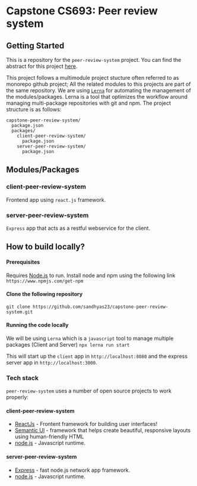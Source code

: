 # Capstone CS693: Peer review system

## Getting Started

This is a repository for the `peer-review-system` project. You can find the abstract for this project [here](https://docs.google.com/document/d/1vETkQTMDxEkAGyIHBleaevj6GZah05w6anZb6lgDW0o/edit?usp=sharing). 

This project follows a multimodule project stucture often referred to as monorepo github project; All the related modules to this projects are part of the same repository.
We are using [`Lerna`](https://lerna.js.org/) for automating the management of the modules/packages. Lerna is a tool that optimizes the workflow around managing multi-package repositories with git and npm. The project structure is as follows:
```
capstone-peer-review-system/
  package.json
  packages/
    client-peer-review-system/
      package.json
    server-peer-review-system/
      package.json
```

## Modules/Packages
### client-peer-review-system
Frontend app using `react.js` framework. 
### server-peer-review-system
`Express` app that acts as a restful webservice for the client.


## How to build locally?

#### Prerequisites
Requires [Node.js](https://nodejs.org/) to run.
Install node and npm using the following link
`https://www.npmjs.com/get-npm`

#### Clone the following repository
`git clone https://github.com/sandhyas23/capstone-peer-review-system.git`

#### Running the code locally

We will be using `Lerna` which is a `javascript` tool to manage multiple packages (Client and Server)
`npx lerna run start`

This will start up the `client` app in `http://localhost:8080` and the express server app in `http://localhost:3000`. 

### Tech stack

`peer-review-system` uses a number of open source projects to work properly:

#### client-peer-review-system
* [ReactJs](https://reactjs.org/) - Frontent framework for building user interfaces!
* [Semantic UI](https://semantic-ui.com/) - framework that helps create beautiful, responsive layouts using human-friendly HTML
* [node.js](https://nodejs.org/en/) - Javascript runtime.

#### server-peer-review-system
* [Express](https://expressjs.com/) - fast node.js network app framework.
* [node.js](https://nodejs.org/en/) - Javascript runtime.


